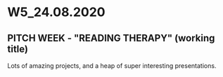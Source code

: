 # W5_24.08.2020

## PITCH WEEK - **"READING THERAPY"** (working title)

Lots of amazing projects, and a heap of super interesting presentations. 
